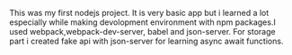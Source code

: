This was my first nodejs project. It is very basic app but i learned a lot especially while making devolopment environment with npm packages.I used webpack,webpack-dev-server, babel and json-server.
For storage part i created fake api with json-server for learning async await functions.


